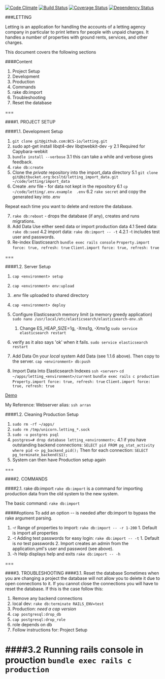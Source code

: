 [![Code Climate](https://codeclimate.com/github/BCS-io/letting.png)](https://codeclimate.com/github/BCS-io/letting)
[![Build Status](https://travis-ci.org/BCS-io/letting.png)](https://travis-ci.org/BCS-io/letting)
[![Coverage Status](https://coveralls.io/repos/BCS-io/letting/badge.png)](https://coveralls.io/r/BCS-io/letting)
[![Dependency Status](https://gemnasium.com/BCS-io/letting.png)](https://gemnasium.com/BCS-io/letting)

###LETTING

Letting is an application for handling the accounts of a letting agency company in particular to print letters for people with unpaid charges. It handles a number of properties with ground rents, services, and other charges.

This document covers the following sections

####Content
1. Project Setup
  1. Development
  2. Production
2. Commands
  1. rake db:import
3. Troubleshooting
  1. Reset the database



===

####1. PROJECT SETUP

####1.1. Development Setup

1. `git clone git@github.com:BCS-io/letting.git`
2. sudo apt-get install libqt4-dev libqtwebkit-dev -y
  2.1 Required for Capybara-webkit
3. `bundle install --verbose`
  3.1 this can take a while and verbose gives feedback.
4. `rake db:create`
5. Clone the *private* repository into the import_data directory
  5.1 `git clone git@bitbucket.org:bcsltd/letting_import_data.git  ~/code/letting/import_data`
6. Create .env file - for data not kept in the repository
  6.1 `cp ~/code/letting/.env.example  .env`
  6.2 `rake secret`  and copy the generated key into .env

Repeat each time you want to delete and restore the database.

7. `rake db:reboot` - drops the database (if any), creates and runs migrations.
8. Add Data
  Use either seed data or import production data
  4.1 Seed data: `rake db:seed`
  4.2 import data: `rake db:import -- -t`
   4.2.1 -t includes test user and passwords.
9. Re-index Elasticsearch
   `bundle exec rails console`
   `Property.import force: true, refresh: true`
   `Client.import force: true, refresh: true`

===

####1.2. Server Setup

1. `cap <environment> setup`
2. `cap <environment> env:upload`
  1. .env file uploaded to shared directory
3. `cap <environment> deploy`

4. Configure Elasticsearch memory limit (a memory greedy application)
   `sudo nano /usr/local/etc/elasticsearch/elasticsearch-env.sh`
   1. Change ES_HEAP_SIZE=1g, -Xms1g, -Xmx1g
  `sudo service elasticsearch restart`
  2. verify as it also says 'ok' when it fails.   `sudo service elasticsearch restart`

5. Add Data
  On your *local* system Add Data (see 1.1.6 above). Then copy to the server.
  `cap <environment> db:push`

6.  Import Data Into Elasticsearch Indexes
     `ssh <server>`
     `cd ~/apps/letting_<environment>/current`
     `bundle exec rails c production`
    `Property.import force: true, refresh: true`
    `Client.import force: true, refresh: true`




[Demo](http://letting.bcs.io)

My Reference: Webserver alias: `ssh arran`


####1.2. Cleaning Production Setup

1. `sudo rm -rf ~/apps/`
2. `sudo rm /tmp/unicorn.letting_*.sock`
3. `sudo -u postgres psql`
4. `postgres=# drop database letting_<environment>;`
4.1 if you have outstanding backend connections:
    `SELECT pid FROM pg_stat_activity where pid <> pg_backend_pid();`
    Then for each connection:
    `SELECT pg_terminate_backend($1);`
5. System can then have Production setup again

===

####2. COMMANDS

####2.1. rake db:import
  `rake db:import` is a command for importing production data from the old system to the new system.

  The basic command: `rake db:import`

#####options
  To add an option -- is needed after db:import to bypass the rake argument parsing.
  1. -r Range of properties to import: `rake db:import -- -r 1-200`
    1. Default is import all properties
  2. -t Adding test passwords for easy login: `rake db:import -- -t`
    1. Default is *no* test passwords
    2. Import creates an admin from the application.yml's user and password (see above).
  3. -h Help displays help and exits `rake db:import -- -h`


===

####3. TROUBLESHOOTING
####3.1. Reset the database
Sometimes when you are changing a project the database will not allow you to delete it due to open connections to it. If you cannot close the connections you will have to reset the database. If this is the case follow this:

1. Remove any backend connections
  1. local dev: `rake db:terminate RAILS_ENV=test`
  2. Production: *need a cap version*
2. `cap postgresql:drop_db`
3. `cap postgresql:drop_role`
  1. role depends on db
4. Follow instructions for: Project Setup

####3.2 Running rails console in prouction
`bundle exec rails c production`
===



